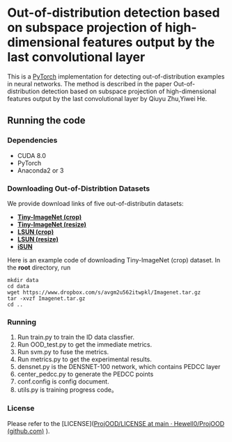 # Out-of-distribution detection based on subspace projection of high-dimensional features output by the last convolutional layer 


This is a [PyTorch](http://pytorch.org) implementation for detecting out-of-distribution examples in neural networks. The method is described in the paper Out-of-distribution detection based on subspace projection of high-dimensional features output by the last convolutional layer by Qiuyu Zhu,Yiwei He.


## Running the code

### Dependencies

* CUDA 8.0
* PyTorch
* Anaconda2 or 3

### Downloading  Out-of-Distribtion Datasets
We provide download links of five out-of-distributin datasets:

* **[Tiny-ImageNet (crop)](https://www.dropbox.com/s/avgm2u562itwpkl/Imagenet.tar.gz)**
* **[Tiny-ImageNet (resize)](https://www.dropbox.com/s/kp3my3412u5k9rl/Imagenet_resize.tar.gz)**
* **[LSUN (crop)](https://www.dropbox.com/s/fhtsw1m3qxlwj6h/LSUN.tar.gz)**
* **[LSUN (resize)](https://www.dropbox.com/s/moqh2wh8696c3yl/LSUN_resize.tar.gz)**
* **[iSUN](https://www.dropbox.com/s/ssz7qxfqae0cca5/iSUN.tar.gz)**

Here is an example code of downloading Tiny-ImageNet (crop) dataset. In the **root** directory, run

```
mkdir data
cd data
wget https://www.dropbox.com/s/avgm2u562itwpkl/Imagenet.tar.gz
tar -xvzf Imagenet.tar.gz
cd ..
```


### Running

1. Run train.py  to train the ID data classfier.
2. Run OOD_test.py to get the immediate metrics.
3. Run svm.py  to fuse the metrics.
4. Run metrics.py  to get the experimental results.
5. densnet.py is the DENSNET-100 network, which contains PEDCC layer
6. center_pedcc.py to generate the PEDCC points
7. conf.config is config document.
8. utils.py is training progress code。



### License
Please refer to the [LICENSE]([ProjOOD/LICENSE at main · Hewell0/ProjOOD (github.com)](https://github.com/Hewell0/ProjOOD/blob/main/LICENSE) ).